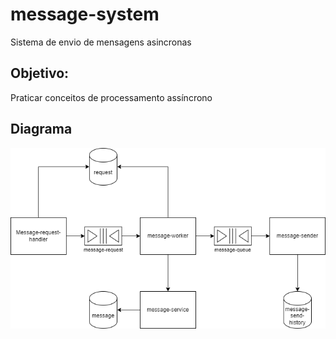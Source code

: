 # message-system
Sistema de envio de mensagens asincronas

## Objetivo:

Praticar conceitos de processamento assíncrono

## Diagrama

![diagrama do sistema](docs/message-system.png)